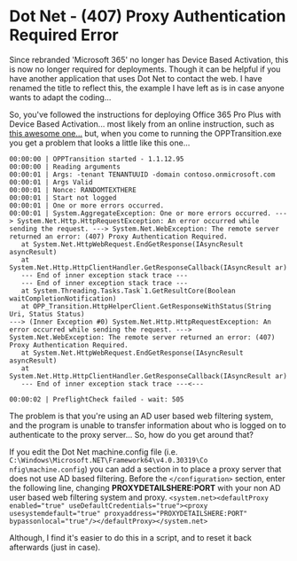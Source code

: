 # Dot Net - (407) Proxy Authentication Required Error

Since rebranded 'Microsoft 365' no longer has Device Based Activation, this is now no longer required for deployments. Though it can be helpful if you have another application that uses Dot Net to contact the web. I have renamed the title to reflect this, the example I have left as is in case anyone wants to adapt the coding...

So, you've followed the instructions for deploying Office 365 Pro Plus with Device Based Activation... most likely from an online instruction, such as [this awesome one…](https://sysadminedu.wordpress.com/2017/01/07/step-by-step-guide-to-deploying-office-365-pro-plus-with-device-based-activation-with-sccm/) but, when you come to running the OPPTransition.exe you get a problem that looks a little like this one...

```C:\O365>OPPTransition.exe -Tenant TENANTUUID -Key KEYUUID -Domain contoso.onmicrosoft.com
00:00:00 | OPPTransition started - 1.1.12.95
00:00:00 | Reading arguments
00:00:01 | Args: -tenant TENANTUUID -domain contoso.onmicrosoft.com
00:00:01 | Args Valid
00:00:01 | Nonce: RANDOMTEXTHERE
00:00:01 | Start not logged
00:00:01 | One or more errors occurred.
00:00:01 | System.AggregateException: One or more errors occurred. ---> System.Net.Http.HttpRequestException: An error occurred while sending the request. ---> System.Net.WebException: The remote server returned an error: (407) Proxy Authentication Required.
   at System.Net.HttpWebRequest.EndGetResponse(IAsyncResult asyncResult)
   at System.Net.Http.HttpClientHandler.GetResponseCallback(IAsyncResult ar)
   --- End of inner exception stack trace ---
   --- End of inner exception stack trace ---
   at System.Threading.Tasks.Task`1.GetResultCore(Boolean waitCompletionNotification)
   at OPP_Transition.HttpHelperClient.GetResponseWithStatus(String Uri, Status Status)
---> (Inner Exception #0) System.Net.Http.HttpRequestException: An error occurred while sending the request. ---> System.Net.WebException: The remote server returned an error: (407) Proxy Authentication Required.
   at System.Net.HttpWebRequest.EndGetResponse(IAsyncResult asyncResult)
   at System.Net.Http.HttpClientHandler.GetResponseCallback(IAsyncResult ar)
   --- End of inner exception stack trace ---<---

00:00:02 | PreflightCheck failed - wait: 505
```

The problem is that you're using an AD user based web filtering system, and the program is unable to transfer information about who is logged on to authenticate to the proxy server... So, how do you get around that?

If you edit the Dot Net machine.config file (i.e. `C:\Windows\Microsoft.NET\Framework64\v4.0.30319\Co nfig\machine.config`) you can add a section in to place a proxy server that does not use AD based filtering. Before the `</configuration>` section, enter the following line, changing **PROXYDETAILSHERE:PORT** with your non AD user based web filtering system and proxy.
`<system.net><defaultProxy enabled="true" useDefaultCredentials="true"><proxy usesystemdefault="true" proxyaddress="PROXYDETAILSHERE:PORT" bypassonlocal="true"/></defaultProxy></system.net>`

Although, I find it's easier to do this in a script, and to reset it back afterwards (just in case).
